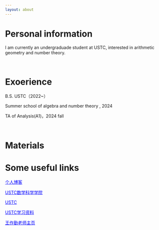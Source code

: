 ```yaml
---
layout: about 
---
```


# Personal information
I am currently an undergraduade student at USTC, interested in arithmetic geometry and number theory.

<br/>

# Exoerience
B.S. USTC（2022~）

Summer school of algebra and number theory , 2024

TA of Analysis(A1)，2024 fall 

<br/>

# Materials



# Some useful links
<a href="https://www.luogu.com.cn/blog/zqygg/" target="_blank" style="color: blue;">个人博客</a>

<a href="http://math.ustc.edu.cn/mainm.htm" target="_blank" style="color: blue;">USTC数学科学学院</a>

<a href="https://www.ustc.edu.cn/" target="_blank" style="color: blue;">USTC</a>

<a href="https://www.zhangjy9610.me/USTCdata.html" target="_blank" style="color: blue;">USTC学习资料</a>

<a href="http://staff.ustc.edu.cn/~wangzuoq/" target="_blank" style="color: blue;">王作勤老师主页</a>
